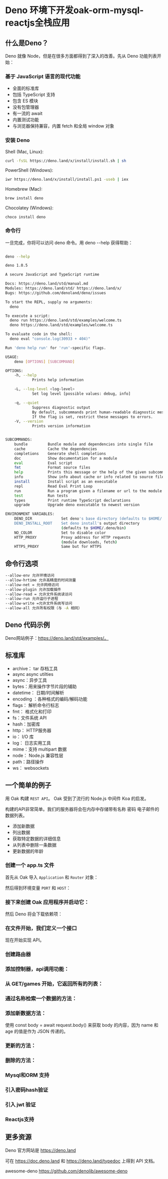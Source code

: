 # Deno 环境下开发oak-orm-mysql-reactjs全栈应用

## 什么是Deno？

Deno 就像 Node，但是在很多方面都得到了深入的改善。先从 Deno 功能列表开始：

### 基于 JavaScript 语言的现代功能

- 全面的标准库
- 包括 TypeScript 支持
- 包含 ES 模块
- 没有包管理器
- 有一流的 await
- 内置测试功能
- 与浏览器保持兼容，内置 fetch 和全局 window 对象

### 安装 Deno

Shell (Mac, Linux):

```bash
curl -fsSL https://deno.land/x/install/install.sh | sh
```

PowerShell (Windows):

```bash
iwr https://deno.land/x/install/install.ps1 -useb | iex
```

Homebrew (Mac):

```bash
brew install deno
```

Chocolatey (Windows):

```
choco install deno
```

### 命令行

一旦完成，你将可以访问 deno 命令。用 deno --help 获得帮助：

```bash

deno --help

deno 1.0.5

A secure JavaScript and TypeScript runtime

Docs: https://deno.land/std/manual.md
Modules: https://deno.land/std/ https://deno.land/x/
Bugs: https://github.com/denoland/deno/issues

To start the REPL, supply no arguments:
  deno

To execute a script:
  deno run https://deno.land/std/examples/welcome.ts
  deno https://deno.land/std/examples/welcome.ts

To evaluate code in the shell:
  deno eval "console.log(30933 + 404)"

Run 'deno help run' for 'run'-specific flags.

USAGE:
    deno [OPTIONS] [SUBCOMMAND]

OPTIONS:
    -h, --help
            Prints help information

    -L, --log-level <log-level>
            Set log level [possible values: debug, info]

    -q, --quiet
            Suppress diagnostic output
            By default, subcommands print human-readable diagnostic messages to stderr.
            If the flag is set, restrict these messages to errors.
    -V, --version
            Prints version information


SUBCOMMANDS:
    bundle         Bundle module and dependencies into single file
    cache          Cache the dependencies
    completions    Generate shell completions
    doc            Show documentation for a module
    eval           Eval script
    fmt            Format source files
    help           Prints this message or the help of the given subcommand(s)
    info           Show info about cache or info related to source file
    install        Install script as an executable
    repl           Read Eval Print Loop
    run            Run a program given a filename or url to the module
    test           Run tests
    types          Print runtime TypeScript declarations
    upgrade        Upgrade deno executable to newest version

ENVIRONMENT VARIABLES:
    DENO_DIR             Set deno's base directory (defaults to $HOME/.deno)
    DENO_INSTALL_ROOT    Set deno install's output directory
                         (defaults to $HOME/.deno/bin)
    NO_COLOR             Set to disable color
    HTTP_PROXY           Proxy address for HTTP requests
                         (module downloads, fetch)
    HTTPS_PROXY          Same but for HTTPS
```

## 命令行选项

```bash
--allow-env 允许环境访问
--allow-hrtime 允许高精度的时间测量
--allow-net = 允许网络访问
--allow-plugin 允许加载插件
--allow-read = 允许文件系统读访问
--allow-run 允许运行子进程
--allow-write =允许文件系统写访问
--allow-all 允许所有权限（与 -A 相同）
```

## Deno 代码示例

Deno网站例子：https://deno.land/std/examples/。

## 标准库

- archive： tar 存档工具
- async async utilties
- async：异步工具
- bytes：用来操作字节片段的辅助
- datetime： 日期/时间解析
- encoding ：各种格式的编码/解码功能
- flags： 解析命令行标志
- fmt： 格式化和打印
- fs：文件系统 API
- hash：加密库
- http： HTTP服务器
- io： I/O 库
- log： 日志实用工具
- mime：支持 multipart 数据
- node： Node.js 兼容性层
- path：路径操作
- ws： websockets

## 一个简单的例子

用 Oak 构建 `REST API`。 Oak 受到了流行的 Node.js 中间件 Koa 的启发。

构建的API非常简单。我们的服务器将会在内存中存储带有名称 密码 电子邮件的数据列表。

- 添加新数据
- 列出数据
- 获取特定数据的详细信息
- 从列表中删除一条数据
- 更新数据的年龄

### 创建一个 app.ts 文件

首先从 Oak 导入 `Application` 和 `Router` 对象：

然后得到环境变量 `PORT` 和 `HOST`：

### 接下来创建 Oak 应用程序并启动它：

然后 Deno 将会下载依赖项：

### 在文件开始，我们定义一个接口

现在开始实现 API。

### 创建路由器

### 添加控制器，api调用功能：

### 从 GET/games 开始，它返回所有的列表：

### 通过名称检索一个数据的方法：

### 添加新数据方法：

使用 const body = await request.body() 来获取 body 的内容，因为 name 和 age 的值是作为 JSON 传递的。

### 更新的方法：

### 删除的方法：

### Mysql和ORM 支持

### 引入密码hash验证

### 引入 jwt 验证

### Reactjs支持

## 更多资源

Deno 官方网站是 https://deno.land

可在 https://doc.deno.land 和 https://deno.land/typedoc 上得到 API 文档。

awesome-deno https://github.com/denolib/awesome-deno